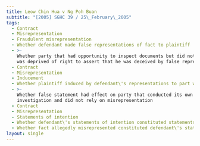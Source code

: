 ```yaml
---
title: Leow Chin Hua v Ng Poh Buan
subtitle: "[2005] SGHC 39 / 25\_February\_2005"
tags:
  - Contract
  - Misrepresentation
  - Fraudulent misrepresentation
  - Whether defendant made false representations of fact to plaintiff
  - >-
    Whether party that had opportunity to inspect documents but did not do so
    was deprived of right to assert that he was deceived by false representation
  - Contract
  - Misrepresentation
  - Inducement
  - Whether plaintiff induced by defendant\'s representations to part with money
  - >-
    Whether false statement had effect on party that conducted its own
    investigation and did not rely on misrepresentation
  - Contract
  - Misrepresentation
  - Statements of intention
  - Whether defendant\'s statements of intention constituted statements of fact
  - Whether fact allegedly misrepresented constituted defendant\'s state of mind
layout: single
---
```


